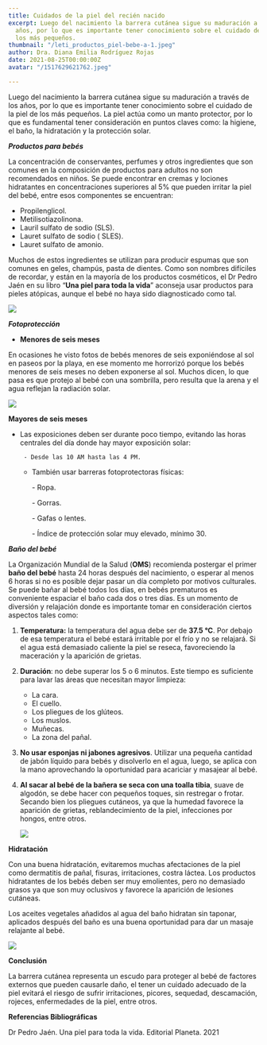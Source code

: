 ```yaml
---
title: Cuidados de la piel del recién nacido
excerpt: Luego del nacimiento la barrera cutánea sigue su maduración a través de los
  años, por lo que es importante tener conocimiento sobre el cuidado de la piel de
  los más pequeños.
thumbnail: "/leti_productos_piel-bebe-a-1.jpeg"
author: Dra. Diana Emilia Rodríguez Rojas
date: 2021-08-25T00:00:00Z
avatar: "/1517629621762.jpeg"

---
```

Luego del nacimiento la barrera cutánea sigue su maduración a través de los años, por lo que es importante tener conocimiento sobre el cuidado de la piel de los más pequeños. La piel actúa como un manto protector, por lo que es fundamental tener consideración en puntos claves como: la higiene, el baño, la hidratación y la protección solar.

**_Productos para bebés_**

La concentración de conservantes, perfumes y otros ingredientes que son comunes en la composición de productos para adultos no son recomendados en niños. Se puede encontrar en cremas y lociones hidratantes en concentraciones superiores al 5% que pueden irritar la piel del bebé, entre esos componentes se encuentran:

* Propilenglicol.
* Metilisotiazolinona.
* Lauril sulfato de sodio (SLS).
* Lauret sulfato de sodio ( SLES).
* Lauret sulfato de amonio.

Muchos de estos ingredientes se utilizan para producir espumas que son comunes en geles, champús, pasta de dientes. Como son nombres difíciles de recordar, y están en la mayoría de los productos cosméticos, el Dr Pedro Jaén en su libro “**Una piel para toda la vida**” aconseja usar productos para pieles atópicas, aunque el bebé no haya sido diagnosticado como tal.

![](/servicios_92781_1292843361.jpeg)

**_Fotoprotección_**

* **Menores de seis meses**

En ocasiones he visto fotos de bebés menores de seis exponiéndose al sol en paseos por la playa, en ese momento me horrorizó porque los bebés menores de seis meses no deben exponerse al sol. Muchos dicen, lo que pasa es que protejo al bebé con una sombrilla, pero resulta que la arena y el agua reflejan la radiación solar.

![](/luke-michael-eowsjoz6mck-unsplash.jpg)

**Mayores de seis meses**

* Las exposiciones deben ser durante poco tiempo, evitando las horas centrales del día donde hay mayor exposición solar:

       - Desde las 10 AM hasta las 4 PM.
  * También usar barreras fotoprotectoras físicas:

    \- Ropa.

    \- Gorras.

    \- Gafas o lentes.

    \- Índice de protección solar muy elevado, mínimo 30.

**_Baño del bebé_**

La Organización Mundial de la Salud (**OMS**) recomienda postergar el primer **baño del bebé** hasta 24 horas después del nacimiento, o esperar al menos 6 horas si no es posible dejar pasar un día completo por motivos culturales. Se puede bañar al bebé todos los días, en bebés prematuros es conveniente espaciar el baño cada dos o tres días. Es un momento de diversión y relajación donde es importante tomar en consideración ciertos aspectos tales como:

1. **Temperatura:** la temperatura del agua debe ser de **37.5 °C**. Por debajo de esa temperatura el bebé estará irritable por el frío y no se relajará. Si el agua está demasiado caliente la piel se reseca, favoreciendo la maceración y la aparición de grietas.
2. **Duración**: no debe superar los 5 o 6 minutos. Este tiempo es suficiente para lavar las áreas que necesitan mayor limpieza:
   * La cara.
   * El cuello.
   * Los pliegues de los glúteos.
   * Los muslos.
   * Muñecas.
   * La zona del pañal.
3. **No usar esponjas ni jabones agresivos**. Utilizar una pequeña cantidad de jabón líquido para bebés y disolverlo en el agua, luego, se aplica con la mano aprovechando la oportunidad para acariciar y masajear al bebé.
4. **Al sacar al bebé de la bañera se seca con una toalla tibia**, suave de algodón, se debe hacer con pequeños toques, sin restregar o frotar. Secando bien los pliegues cutáneos, ya que la humedad favorece la aparición de grietas, reblandecimiento de la piel, infecciones por hongos, entre otros.

   ![](/babybathing.jpeg)

**Hidratación**

Con una buena hidratación, evitaremos muchas afectaciones de la piel como dermatitis de pañal, fisuras, irritaciones, costra láctea. Los productos hidratantes de los bebés deben ser muy emolientes, pero no demasiado grasos ya que son muy oclusivos y favorece la aparición de lesiones cutáneas.

Los aceites vegetales añadidos al agua del baño hidratan sin taponar, aplicados después del baño es una buena oportunidad para dar un masaje relajante al bebé.

![](/mustela-bebe-aceite-de-masaje-100-ml.jpeg)

**Conclusión**

La barrera cutánea representa un escudo para proteger al bebé de factores externos que pueden causarle daño, el tener un cuidado adecuado de la piel evitará el riesgo de sufrir irritaciones, picores, sequedad, descamación, rojeces, enfermedades de la piel, entre otros.

**Referencias Bibliográficas**

Dr Pedro Jaén. Una piel para toda la vida. Editorial Planeta. 2021